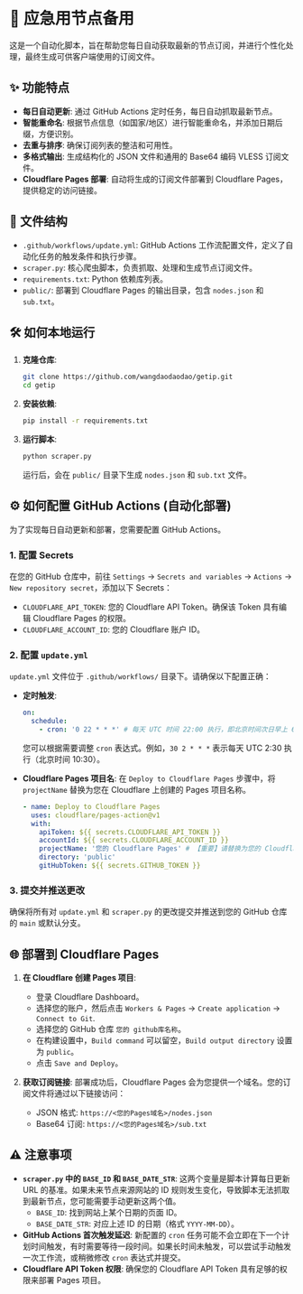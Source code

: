 # 🚀 应急用节点备用

这是一个自动化脚本，旨在帮助您每日自动获取最新的节点订阅，并进行个性化处理，最终生成可供客户端使用的订阅文件。

## ✨ 功能特点

-   **每日自动更新**: 通过 GitHub Actions 定时任务，每日自动抓取最新节点。
-   **智能重命名**: 根据节点信息（如国家/地区）进行智能重命名，并添加日期后缀，方便识别。
-   **去重与排序**: 确保订阅列表的整洁和可用性。
-   **多格式输出**: 生成结构化的 JSON 文件和通用的 Base64 编码 VLESS 订阅文件。
-   **Cloudflare Pages 部署**: 自动将生成的订阅文件部署到 Cloudflare Pages，提供稳定的访问链接。

## 📂 文件结构

-   `.github/workflows/update.yml`: GitHub Actions 工作流配置文件，定义了自动化任务的触发条件和执行步骤。
-   `scraper.py`: 核心爬虫脚本，负责抓取、处理和生成节点订阅文件。
-   `requirements.txt`: Python 依赖库列表。
-   `public/`: 部署到 Cloudflare Pages 的输出目录，包含 `nodes.json` 和 `sub.txt`。

## 🛠️ 如何本地运行

1.  **克隆仓库**:
    ```bash
    git clone https://github.com/wangdaodaodao/getip.git
    cd getip
    ```
2.  **安装依赖**:
    ```bash
    pip install -r requirements.txt
    ```
3.  **运行脚本**:
    ```bash
    python scraper.py
    ```
    运行后，会在 `public/` 目录下生成 `nodes.json` 和 `sub.txt` 文件。

## ⚙️ 如何配置 GitHub Actions (自动化部署)

为了实现每日自动更新和部署，您需要配置 GitHub Actions。

### 1. 配置 Secrets

在您的 GitHub 仓库中，前往 `Settings` -> `Secrets and variables` -> `Actions` -> `New repository secret`，添加以下 Secrets：

-   `CLOUDFLARE_API_TOKEN`: 您的 Cloudflare API Token。确保该 Token 具有编辑 Cloudflare Pages 的权限。
-   `CLOUDFLARE_ACCOUNT_ID`: 您的 Cloudflare 账户 ID。

### 2. 配置 `update.yml`

`update.yml` 文件位于 `.github/workflows/` 目录下。请确保以下配置正确：

-   **定时触发**:
    ```yaml
    on:
      schedule:
        - cron: '0 22 * * *' # 每天 UTC 时间 22:00 执行，即北京时间次日早上 6 点
    ```
    您可以根据需要调整 `cron` 表达式。例如，`30 2 * * *` 表示每天 UTC 2:30 执行（北京时间 10:30）。

-   **Cloudflare Pages 项目名**:
    在 `Deploy to Cloudflare Pages` 步骤中，将 `projectName` 替换为您在 Cloudflare 上创建的 Pages 项目名称。
    ```yaml
    - name: Deploy to Cloudflare Pages
      uses: cloudflare/pages-action@v1
      with:
        apiToken: ${{ secrets.CLOUDFLARE_API_TOKEN }}
        accountId: ${{ secrets.CLOUDFLARE_ACCOUNT_ID }}
        projectName: '您的 Cloudflare Pages' # 【重要】请替换为您的 Cloudflare Pages 项目名
        directory: 'public'
        gitHubToken: ${{ secrets.GITHUB_TOKEN }}
    ```

### 3. 提交并推送更改

确保将所有对 `update.yml` 和 `scraper.py` 的更改提交并推送到您的 GitHub 仓库的 `main` 或默认分支。

## 🌐 部署到 Cloudflare Pages

1.  **在 Cloudflare 创建 Pages 项目**:
    *   登录 Cloudflare Dashboard。
    *   选择您的账户，然后点击 `Workers & Pages` -> `Create application` -> `Connect to Git`.
    *   选择您的 GitHub 仓库 `您的 github库名称`。
    *   在构建设置中，`Build command` 可以留空，`Build output directory` 设置为 `public`。
    *   点击 `Save and Deploy`。

2.  **获取订阅链接**:
    部署成功后，Cloudflare Pages 会为您提供一个域名。您的订阅文件将通过以下链接访问：
    -   JSON 格式: `https://<您的Pages域名>/nodes.json`
    -   Base64 订阅: `https://<您的Pages域名>/sub.txt`

## ⚠️ 注意事项

-   **`scraper.py` 中的 `BASE_ID` 和 `BASE_DATE_STR`**:
    这两个变量是脚本计算每日更新 URL 的基准。如果未来节点来源网站的 ID 规则发生变化，导致脚本无法抓取到最新节点，您可能需要手动更新这两个值。
    *   `BASE_ID`: 找到网站上某个日期的页面 ID。
    *   `BASE_DATE_STR`: 对应上述 ID 的日期（格式 `YYYY-MM-DD`）。
-   **GitHub Actions 首次触发延迟**: 新配置的 `cron` 任务可能不会立即在下一个计划时间触发，有时需要等待一段时间。如果长时间未触发，可以尝试手动触发一次工作流，或稍微修改 `cron` 表达式并提交。
-   **Cloudflare API Token 权限**: 确保您的 Cloudflare API Token 具有足够的权限来部署 Pages 项目。

